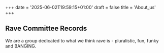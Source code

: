 +++
date = '2025-06-02T19:59:15+01:00'
draft = false
title = 'About_us'
+++
## Rave Committee Records
We are a group dedicated to what we think rave is - pluralistic, fun, funky and BANGING.
